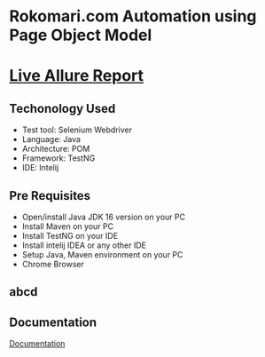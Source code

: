 # Rokomari.com Automation using Page Object Model



# [Live Allure Report](https://linktodocumentation)


## Techonology Used

- Test tool: Selenium Webdriver
- Language: Java
- Architecture: POM
- Framework: TestNG
- IDE: Intelij

## Pre Requisites
- Open/install Java JDK 16 version on your PC
- Install Maven on your PC
- Install TestNG on your IDE
- Install intelij IDEA or any other IDE
- Setup Java, Maven environment on your PC
- Chrome Browser







## abcd
## Documentation

[Documentation](https://linktodocumentation)

